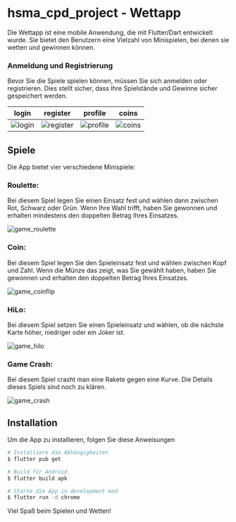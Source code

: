 # hsma_cpd_project - Wettapp

Die Wettapp ist eine mobile Anwendung, die mit Flutter/Dart entwickelt wurde. Sie bietet den Benutzern eine Vielzahl von Minispielen, bei denen sie wetten und gewinnen können.

### Anmeldung und Registrierung

Bevor Sie die Spiele spielen können, müssen Sie sich anmelden oder registrieren. Dies stellt sicher, dass Ihre Spielstände und Gewinne sicher gespeichert werden.

| login                      | register                         | profile                        | coins                      |
| -------------------------- | -------------------------------- | ------------------------------ | -------------------------- |
| ![login](./docs/login.png) | ![register](./docs/register.png) | ![profile](./docs/profile.png) | ![coins](./docs/coins.png) |

## Spiele

Die App bietet vier verschiedene Minispiele:

### Roulette:

Bei diesem Spiel legen Sie einen Einsatz fest und wählen dann zwischen Rot, Schwarz oder Grün. Wenn Ihre Wahl trifft, haben Sie gewonnen und erhalten mindestens den doppelten Betrag Ihres Einsatzes.

![game_roulette](./docs/game_roulette.png)

### Coin:

Bei diesem Spiel legen Sie den Spieleinsatz fest und wählen zwischen Kopf und Zahl. Wenn die Münze das zeigt, was Sie gewählt haben, haben Sie gewonnen und erhalten den doppelten Betrag Ihres Einsatzes.

![game_coinflip](./docs/game_coinflip.png)

### HiLo:

Bei diesem Spiel setzen Sie einen Spieleinsatz und wählen, ob die nächste Karte höher, niedriger oder ein Joker ist.

![game_hilo](./docs/game_hilo.png)

### Game Crash:

Bei diesem Spiel crasht man eine Rakete gegen eine Kurve. Die Details dieses Spiels sind noch zu klären.

![game_crash](./docs/game_crash.png)

## Installation

Um die App zu installieren, folgen Sie diese Anweisungen

```bash
# Installiere die Abhängigkeiten
$ flutter pub get

# Build für Android
$ flutter build apk

# Starte die App in development mod
$ flutter run -d chrome
```

Viel Spaß beim Spielen und Wetten!
